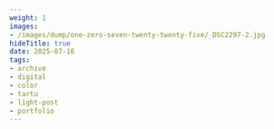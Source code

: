 ```yaml
---
weight: 1
images:
- /images/dump/one-zero-seven-twenty-twenty-five/_DSC2297-2.jpg
hideTitle: true
date: 2025-07-16
tags:
- archive
- digital
- color
- tartu
- light-post
- portfolio
---
```


